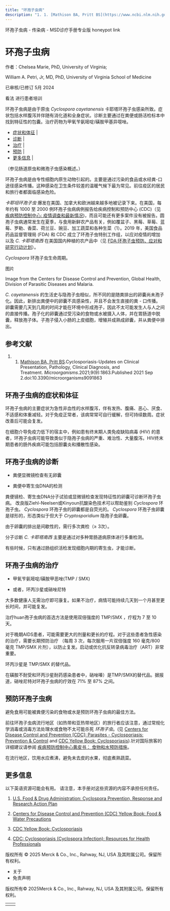 ```yaml
---
title: "环孢子虫病"
description: "1. 1. [Mathison BA, Pritt BS](https://www.ncbi.nlm.nih.gov/pmc/articles/PMC8471761/).Cyclosporiasis-Updates on Clinical Presentation, Pathology, Clinical Diagnosis, and Treatment. _Microorganisms_.2021;9(9):1863.Published 2021 Sep 2.doi:10.3390/microorganisms9091863"
---
```


﻿环孢子虫病 \- 传染病 \- MSD诊疗手册专业版 honeypot link

# 环孢子虫病

作者：Chelsea Marie, PhD, University of Virginia;

William A. Petri, Jr, MD, PhD, University of Virginia School of Medicine

已审核/已修订 5月 2024

看法 进行患者培训

环孢子虫病是由于原虫 _Cyclospora cayetanensis_ 卡耶塔环孢子虫感染所致。症状包括水样腹泻并伴随有消化道和全身症状。诊断主要通过在粪便或肠活检标本中找到特征性的包囊。治疗药物为甲氧苄氨嘧啶/磺胺甲基异噁唑。

- [症状和体征](#症状和体征_v1015733_zh) \|
- [诊断](#诊断_v1015739_zh) \|
- [治疗](#治疗_v1015747_zh) \|
- [预防](#预防_v90907249_zh) \|
- [更多信息](#更多信息_v90907258_zh) \|

（参见肠道原虫和微孢子虫感染概述。）

环孢子虫病是由专性细胞内原生动物引起的。主要是通过污染的食品或水经粪-口途径感染传播。这种感染在卫生条件较差的温暖气候下最为常见。前往疫区的居民和旅行者都面临感染危险。

_卡耶坦环孢子虫_ 爆发在美国、加拿大和欧洲越来越多地被记录下来。在美国，每年约有 1000 至 2000 例环孢子虫病病例报告给疾病控制和预防中心 (CDC)（见 [疾病预防控制中心: 疫情调查和最新情况](https://www.cdc.gov/parasites/cyclosporiasis/outbreaks/index.html))，而且可能还有更多案件没有被报告。圆孢子虫病通常发生在夏季，与食用新鲜农产品有关，例如覆盆子、黑莓、草莓、蓝莓、罗勒、香菜、荷兰豆、豌豆、加工蔬菜和各种生菜（1）。2019 年，美国食品药品监督管理局 (FDA) 和 CDC 成立了环孢子虫特别工作组，以应对疫情的增加以及 _C. 卡耶塔南西_ 在美国国内种植的农产品中（见 [FDA:环孢子虫预防、应对和研究行动计划](https://www.fda.gov/food/foodborne-pathogens/cyclospora-prevention-response-and-research-action-plan)）。

_Cyclospora_ 环孢子虫生命周期。



图片

Image from the Centers for Disease Control and Prevention, Global Health, Division of Parasitic Diseases and Malaria.

_C. cayetanensis_ 的生活史与隐孢子虫相似，所不同的是随粪排出的卵囊尚未孢子化。因此，新排出粪便中的卵囊不具感染性，并且不会发生直接的粪 \- 口传播。卵囊需要几天到几周的时间才能在环境中形成孢子，因此不太可能发生人与人之间的直接传播。孢子化的卵囊通过受污染的食物或水被摄入人体，并在胃肠道中脱囊，释放孢子体。子孢子侵入小肠的上皮细胞，增殖并成熟成卵囊，并从粪便中排出。

## 参考文献

1. 1. [Mathison BA, Pritt BS](https://www.ncbi.nlm.nih.gov/pmc/articles/PMC8471761/).Cyclosporiasis-Updates on Clinical Presentation, Pathology, Clinical Diagnosis, and Treatment. _Microorganisms_.2021;9(9):1863.Published 2021 Sep 2.doi:10.3390/microorganisms9091863


## 环孢子虫病的症状和体征

环孢子虫病的主要症状为急性非血性的水样腹泻，伴有发热、腹痛、恶心、厌食、不适感和体重减轻。对于免疫正常者，该病常常可自行缓解，但可持续数周。症状改善后可能会复发。

在细胞介导免疫力低下的宿主中，例如患有终末期人类免疫缺陷病毒 (HIV) 的患者，环孢子虫病可能导致类似于隐孢子虫病的严重、难治性、大量腹泻。HIV终末期患者的肠外疾病可能包括胆囊炎和播散性感染。

## 环孢子虫病的诊断

- 粪便显微镜检查有无卵囊

- 粪便中寄生虫DNA的检测


粪便镜检、寄生虫DNA分子试验或显微镜检查发现特征性的卵囊可诊断环孢子虫病。 改良版Ziehl-Neelsen或Kinyoun抗酸染色技术可以帮助鉴别 _Cyclospora_ 环孢子虫。 _Cyclospora_ 环孢子虫的卵囊都是自荧光的。 _Cyclospora_ 环孢子虫卵囊是球形的，形态类似于但大于 _Cryptosporidium_ 隐孢子虫卵囊。

由于卵囊的排出是间歇性的，需行多次粪检（≥ 3次）。

分子诊断 _C. 卡耶塔南西_ 主要是通过对多种胃肠道病原体进行多重检测。

有些时候，只有通过肠组织活检发现细胞内期的寄生虫，才能诊断。

## 环孢子虫病的治疗

- 甲氧苄氨嘧啶/磺胺甲恶唑(TMP / SMX)

- 或者，环丙沙星或硝唑尼特


大多数健康人无需治疗即可康复。如果不治疗，病情可能持续几天到一个月甚至更长时间，并可能复发。

治疗huan孢子虫病的首选方法是使用双倍强度的 TMP/SMX ，疗程为 7 至 10 天。

对于晚期AIDS患者，可能需要更大的剂量和更长的疗程。对于这些患者急性感染的治疗，需要长期预防治疗 （每周 3 次，每次服用一片双倍强度 160 毫克/800 毫克 TMP/SMX 片剂），以防止复发。启动或优化抗反转录病毒治疗（ART）非常重要。

环丙沙星是 TMP/SMX 的替代品。

在磺胺不耐受和环丙沙星耐药感染患者中，硝唑嗪）是TMP/SMX的替代品。据报道，硝唑尼特对环孢子虫病的疗效在 71% 至 87% 之间。

## 预防环孢子虫病

避免食用可能被粪便污染的食物或水是预防环孢子虫病的最佳方法。

前往环孢子虫病流行地区（如热带和亚热带地区）的旅行者应该注意，通过常规化学消毒或消毒方法处理水或食物不太可能杀死 _环孢子虫_。(见 [Centers for Disease Control and Prevention \[CDC\]: Parasites - Cyclosporiasis: Prevention & Control](https://www.cdc.gov/parasites/cyclosporiasis/prevent.html) and [CDC Yellow Book: Cyclosporiasis](https://wwwnc.cdc.gov/travel/yellowbook/2024/infections-diseases/cyclosporiasis)).针对国际旅客的详细建议请参阅 [疾病预防控制中心黄皮书： 食物和水预防措施](https://wwwnc.cdc.gov/travel/yellowbook/2020/preparing-international-travelers/food-and-water-precautions)。

在流行地区，饮用水应煮沸，避免未去皮的水果，彻底煮熟蔬菜。

## 更多信息

以下英语资源可能会有用。 请注意，本手册对这些资源的内容不承担任何责任。

1. [U.S. Food & Drug Administration: Cyclospora Prevention, Response and Research Action Plan](https://www.fda.gov/food/foodborne-pathogens/cyclospora-prevention-response-and-research-action-plan)

2. [Centers for Disease Control and Prevention (CDC) Yellow Book: Food & Water Precautions](https://wwwnc.cdc.gov/travel/yellowbook/2020/preparing-international-travelers/food-and-water-precautions)

3. [CDC Yellow Book: Cyclosporiasis](https://wwwnc.cdc.gov/travel/yellowbook/2024/infections-diseases/cyclosporiasis)

4. [CDC: Cyclosporiasis (Cyclospora Infection): Resources for Health Professionals](https://www.cdc.gov/parasites/cyclosporiasis/health_professionals/)




版权所有 © 2025
Merck & Co., Inc., Rahway, NJ, USA 及其附属公司。保留所有权利。

- 关于
- 免责声明

版权所有© 2025Merck & Co., Inc., Rahway, NJ, USA 及其附属公司。保留所有权利。

|     |     |
| --- | --- |
|  |  |